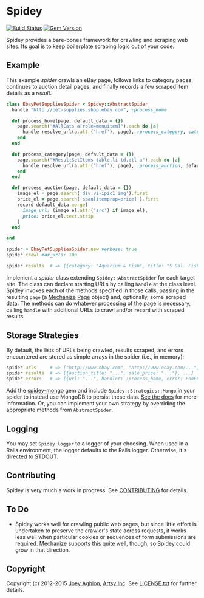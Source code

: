 Spidey
======

[![Build Status](https://travis-ci.org/joeyAghion/spidey.svg?branch=master)](https://travis-ci.org/joeyAghion/spidey)
[![Gem Version](https://badge.fury.io/rb/spidey.svg)](http://badge.fury.io/rb/spidey)

Spidey provides a bare-bones framework for crawling and scraping web sites. Its goal is to keep boilerplate scraping logic out of your code.


Example
-------

This example _spider_ crawls an eBay page, follows links to category pages, continues to auction detail pages, and finally records a few scraped item details as a _result_.

```ruby
class EbayPetSuppliesSpider < Spidey::AbstractSpider
  handle "http://pet-supplies.shop.ebay.com", :process_home

  def process_home(page, default_data = {})
    page.search("#AllCats a[role=menuitem]").each do |a|
      handle resolve_url(a.attr('href'), page), :process_category, category: a.text.strip
    end
  end

  def process_category(page, default_data = {})
    page.search("#ResultSetItems table.li td.dtl a").each do |a|
      handle resolve_url(a.attr('href'), page), :process_auction, default_data.merge(title: a.text.strip)
    end
  end

  def process_auction(page, default_data = {})
    image_el = page.search('div.vi-ipic1 img').first
    price_el = page.search('span[itemprop=price]').first
    record default_data.merge(
      image_url: (image_el.attr('src') if image_el),
      price: price_el.text.strip
    )
  end

end

spider = EbayPetSuppliesSpider.new verbose: true
spider.crawl max_urls: 100

spider.results  # => [{category: "Aquarium & Fish", title: "5 Gal. Fish Tank"...
```

Implement a _spider_ class extending `Spidey::AbstractSpider` for each target site. The class can declare starting URLs by calling `handle` at the class level. Spidey invokes each of the methods specified in those calls, passing in the resulting `page` (a [Mechanize](http://mechanize.rubyforge.org/) [Page](http://mechanize.rubyforge.org/Mechanize/Page.html) object) and, optionally, some scraped data. The methods can do whatever processing of the page is necessary, calling `handle` with additional URLs to crawl and/or `record` with scraped results.


Storage Strategies
------------------

By default, the lists of URLs being crawled, results scraped, and errors encountered are stored as simple arrays in the spider (i.e., in memory):

```ruby
spider.urls     # => ["http://www.ebay.com", "http://www.ebay.com/...", ...]
spider.results  # => [{auction_title: "...", sale_price: "..."}, ...]
spider.errors   # => [{url: "...", handler: :process_home, error: FooException}, ...]
```

Add the [spidey-mongo](https://github.com/joeyAghion/spidey-mongo) gem and include `Spidey::Strategies::Mongo` in your spider to instead use MongoDB to persist these data. [See the docs](https://github.com/joeyAghion/spidey-mongo) for more information. Or, you can implement your own strategy by overriding the appropriate methods from `AbstractSpider`.


Logging
-------

You may set `Spidey.logger` to a logger of your choosing. When used in a Rails environment, the logger defaults to the Rails logger. Otherwise, it's directed to STDOUT.


Contributing
------------

Spidey is very much a work in progress. See [CONTRIBUTING](CONTRIBUTING.md) for details.

To Do
-----

* Spidey works well for crawling public web pages, but since little effort is undertaken to preserve the crawler's state across requests, it works less well when particular cookies or sequences of form submissions are required. [Mechanize](http://mechanize.rubyforge.org/) supports this quite well, though, so Spidey could grow in that direction.

Copyright
---------

Copyright (c) 2012-2015 [Joey Aghion](http://halfamind.aghion.com), [Artsy Inc](http://artsy.net). See [LICENSE.txt](LICENSE.txt) for further details.
